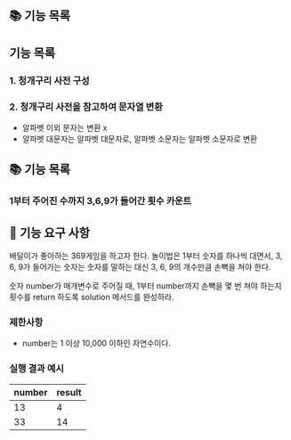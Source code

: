 ## 📚 기능 목록

## 기능 목록

### 1. 청개구리 사전 구성

### 2. 청개구리 사전을 참고하여 문자열 변환
- 알파벳 이외 문자는 변환 x
- 알파벳 대문자는 알파벳 대문자로, 알파벳 소문자는 알파벳 소문자로 변환

## 📚 기능 목록

### 1부터 주어진 수까지 3,6,9가 들어간 횟수 카운트

## 🚀 기능 요구 사항

배달이가 좋아하는 369게임을 하고자 한다. 놀이법은 1부터 숫자를 하나씩 대면서, 3, 6, 9가 들어가는 숫자는 숫자를 말하는 대신 3, 6, 9의 개수만큼 손뼉을 쳐야 한다.

숫자 number가 매개변수로 주어질 때, 1부터 number까지 손뼉을 몇 번 쳐야 하는지 횟수를 return 하도록 solution 메서드를 완성하라.

### 제한사항

- number는 1 이상 10,000 이하인 자연수이다.

### 실행 결과 예시

| number | result |
| --- | --- |
| 13 | 4 |
| 33 | 14 |

